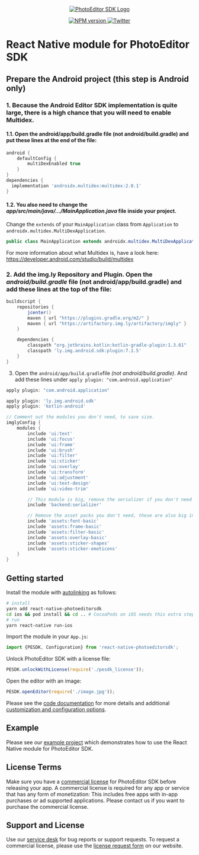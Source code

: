 
<p align="center">
  <a href="https://www.photoeditorsdk.com/?utm_campaign=Projects&utm_source=Github&utm_medium=PESDK&utm_content=React-Native">
    <img src="http://static.photoeditorsdk.com/logo.png" alt="PhotoEditor SDK Logo"/>
  </a>
</p>
<p align="center">
  <a href="https://npmjs.org/package/react-native-photoeditorsdk">
    <img src="https://img.shields.io/npm/v/react-native-photoeditorsdk.svg" alt="NPM version">
  </a>
  <a href="http://twitter.com/PhotoEditorSDK">
    <img src="https://img.shields.io/badge/twitter-@PhotoEditorSDK-blue.svg?style=flat" alt="Twitter">
  </a>
</p>

# React Native module for PhotoEditor SDK

## Prepare the Android project (this step is Android only)

### 1. Because the Android Editor SDK implementation is quite large, there is a high chance that you will need to enable Multidex.
#### 1.1. Open the android/app/build.gradle file (not android/build.gradle) and put these lines at the end of the file:
```groovy
android {
    defaultConfig {
        multiDexEnabled true
    }
}
dependencies {
  implementation 'androidx.multidex:multidex:2.0.1'
}
```
####  1.2. You also need to change the _app/src/main/java/.../MainApplication.java_ file inside your project. 
Change the `extends` of your `MainApplication` class from `Application` to `androidx.multidex.MultiDexApplication`.

```java
public class MainApplication extends androidx.multidex.MultiDexApplication implements ReactApplication { ...
```

For more information about what Multidex is, have a look here: https://developer.android.com/studio/build/multidex

### 2. Add the img.ly Repository and Plugin. Open the _android/build.gradle_ file (not android/app/build.gradle) and add these lines at the top of the file:
```groovy
buildscript {
    repositories {
        jcenter()
        maven { url "https://plugins.gradle.org/m2/" }
        maven { url "https://artifactory.img.ly/artifactory/imgly" }
    }

    dependencies {
        classpath "org.jetbrains.kotlin:kotlin-gradle-plugin:1.3.61"
        classpath 'ly.img.android.sdk:plugin:7.1.5'
    }
}
```

3. Open the `android/app/build.gradle`file  _(not android/build.gradle)_.
And add these lines under `apply plugin: "com.android.application"`
```groovy
apply plugin: "com.android.application"

apply plugin: 'ly.img.android.sdk'
apply plugin: 'kotlin-android'

// Comment out the modules you don't need, to save size.
imglyConfig {
    modules {
        include 'ui:text'
        include 'ui:focus'
        include 'ui:frame'
        include 'ui:brush'
        include 'ui:filter'
        include 'ui:sticker'
        include 'ui:overlay'
        include 'ui:transform'
        include 'ui:adjustment'
        include 'ui:text-design'
        include 'ui:video-trim'

        // This module is big, remove the serializer if you don't need that feature.
        include 'backend:serializer'

        // Remove the asset packs you don't need, these are also big in size.
        include 'assets:font-basic'
        include 'assets:frame-basic'
        include 'assets:filter-basic'
        include 'assets:overlay-basic'
        include 'assets:sticker-shapes'
        include 'assets:sticker-emoticons'
    }
}
```

## Getting started
Install the module with [autolinking](https://github.com/react-native-community/cli/blob/master/docs/autolinking.md) as follows:

```sh
# install
yarn add react-native-photoeditorsdk
cd ios && pod install && cd .. # CocoaPods on iOS needs this extra step
# run
yarn react-native run-ios
```

Import the module in your `App.js`:

```js
import {PESDK, Configuration} from 'react-native-photoeditorsdk';
```

Unlock PhotoEditor SDK with a license file:

```js
PESDK.unlockWithLicense(require('./pesdk_license'));
```

Open the editor with an image:

```js
PESDK.openEditor(require('./image.jpg'));
```

Please see the [code documentation](./index.d.ts) for more details and additional [customization and configuration options](./configuration.ts).

## Example

Please see our [example project](https://github.com/imgly/pesdk-react-native-demo) which demonstrates how to use the React Native module for PhotoEditor SDK.

## License Terms

Make sure you have a [commercial license](https://account.photoeditorsdk.com/pricing?utm_campaign=Projects&utm_source=Github&utm_medium=PESDK&utm_content=React-Native) for PhotoEditor SDK before releasing your app.
A commercial license is required for any app or service that has any form of monetization: This includes free apps with in-app purchases or ad supported applications. Please contact us if you want to purchase the commercial license.

## Support and License

Use our [service desk](http://support.photoeditorsdk.com) for bug reports or support requests. To request a commercial license, please use the [license request form](https://account.photoeditorsdk.com/pricing?utm_campaign=Projects&utm_source=Github&utm_medium=PESDK&utm_content=React-Native) on our website.
